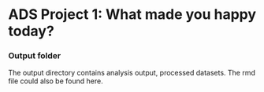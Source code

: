# ADS Project 1: What made you happy today?
### Output folder

The output directory contains analysis output, processed datasets. The rmd file could also be found here.

